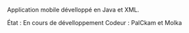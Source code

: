 Application mobile dévelloppé en Java et XML.

État : En cours de dévelloppement
Codeur : PalCkam et Molka
